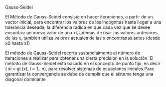 Gauss-Seidel

El Método de Gauss-Seidel consiste en hacer iteraciones, a partir de un vector inicial, para encontrar los valores de las incógnitas hasta llegar a una tolerancia deseada, la diferencia radica en que cada vez que se desee encontrar un nuevo valor de una xi, además de usar los valores anteriores de las x, también utiliza valores actuales de las x encontradas antes (desde x0 hasta x1)

El método de Gauss-Seidel recorta sustancialmente el número de iteraciones a realizar para obtener una cierta precisión en la solución. El método de Gauss-Seidel está basado en el concepto de punto fijo, es decir ( xi = gi (x), i = 1.. n), para resolver sistemas de ecuaciones lineales.Para garantizar la convergencia se debe de cumplir que el sistema tenga una diagonal dominante
